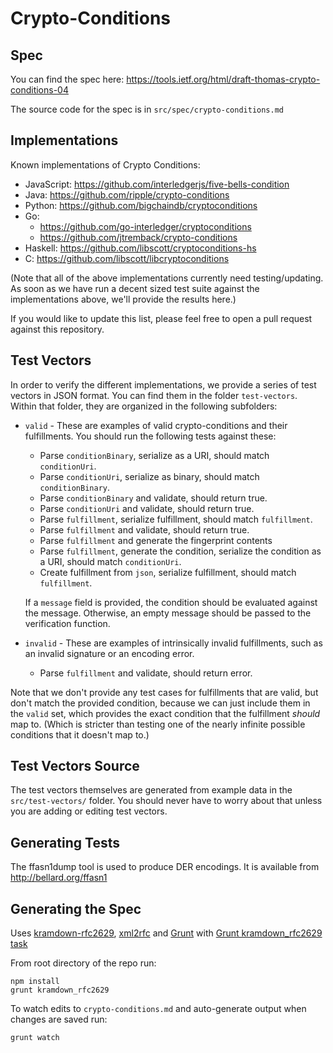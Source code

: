 # Crypto-Conditions

## Spec

You can find the spec here: https://tools.ietf.org/html/draft-thomas-crypto-conditions-04

The source code for the spec is in `src/spec/crypto-conditions.md`

## Implementations

Known implementations of Crypto Conditions:

* JavaScript: https://github.com/interledgerjs/five-bells-condition
* Java: https://github.com/ripple/crypto-conditions
* Python: https://github.com/bigchaindb/cryptoconditions
* Go:
  * https://github.com/go-interledger/cryptoconditions
  * https://github.com/jtremback/crypto-conditions
* Haskell: https://github.com/libscott/cryptoconditions-hs
* C: https://github.com/libscott/libcryptoconditions

(Note that all of the above implementations currently need testing/updating. As soon as we have run a decent sized test suite against the implementations above, we'll provide the results here.)

If you would like to update this list, please feel free to open a pull request against this repository.

## Test Vectors

In order to verify the different implementations, we provide a series of test vectors in JSON format. You can find them in the folder `test-vectors`. Within that folder, they are organized in the following subfolders:

* `valid` - These are examples of valid crypto-conditions and their fulfillments. You should run the following tests against these:

  * Parse `conditionBinary`, serialize as a URI, should match `conditionUri`.
  * Parse `conditionUri`, serialize as binary, should match `conditionBinary`.
  * Parse `conditionBinary` and validate, should return true.
  * Parse `conditionUri` and validate, should return true.
  * Parse `fulfillment`, serialize fulfillment, should match `fulfillment`.
  * Parse `fulfillment` and validate, should return true.
  * Parse `fulfillment` and generate the fingerprint contents
  * Parse `fulfillment`, generate the condition, serialize the condition as a URI, should match `conditionUri`.
  * Create fulfillment from `json`, serialize fulfillment, should match `fulfillment`.

  If a `message` field is provided, the condition should be evaluated against the message. Otherwise, an empty message should be passed to the verification function.

* `invalid` - These are examples of intrinsically invalid fulfillments, such as an invalid signature or an encoding error.
  * Parse `fulfillment` and validate, should return error.

Note that we don't provide any test cases for fulfillments that are valid, but don't match the provided condition, because we can just include them in the `valid` set, which provides the exact condition that the fulfillment *should* map to. (Which is stricter than testing one of the nearly infinite possible conditions that it doesn't map to.)

## Test Vectors Source

The test vectors themselves are generated from example data in the `src/test-vectors/` folder. You should never have to worry about that unless you are adding or editing test vectors.

## Generating Tests

The ffasn1dump tool is used to produce DER encodings. It is available from http://bellard.org/ffasn1

## Generating the Spec

Uses [kramdown-rfc2629](https://github.com/cabo/kramdown-rfc2629/), [xml2rfc](http://xml2rfc.ietf.org/) and [Grunt](http://gruntjs.com/) with [Grunt kramdown_rfc2629 task](https://github.com/hildjj/grunt-kramdown-rfc2629/)


From root directory of the repo run:

    npm install
    grunt kramdown_rfc2629
   
To watch edits to `crypto-conditions.md` and auto-generate output when changes are saved run:

    grunt watch
    
